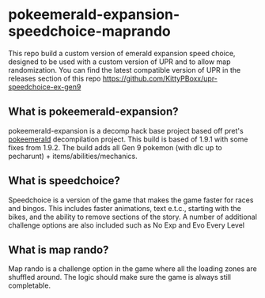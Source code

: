 # pokeemerald-expansion-speedchoice-maprando

This repo build a custom version of emerald expansion speed choice, designed to be used with a custom version of UPR and to allow map randomization. 
You can find the latest compatible version of UPR in the releases section of this repo https://github.com/KittyPBoxx/upr-speedchoice-ex-gen9

## What is pokeemerald-expansion?

pokeemerald-expansion is a decomp hack base project based off pret's [pokeemerald](https://github.com/pret/pokeemerald) decompilation project. This build is based of 1.9.1 with some fixes from 1.9.2. 
The build adds all Gen 9 pokemon (with dlc up to pecharunt) + items/abilities/mechanics.

## What is speedchoice?

Speedchoice is a version of the game that makes the game faster for races and bingos. This includes faster animations, text e.t.c., starting with the bikes, and the ability to remove sections of the story. 
A number of additional challenge options are also included such as No Exp and Evo Every Level

## What is map rando? 

Map rando is a challenge option in the game where all the loading zones are shuffled around. The logic should make sure the game is always still completable.  
